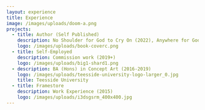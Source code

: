 ```yaml
---
layout: experience
title: Experience
image: /images/uploads/doom-a.png
projects:
  - title: Author (Self Published)
    description: No Shoulder for God to Cry On (2022), Anywhere for God to Hide (2023)
    logo: /images/uploads/book-coverc.png
  - title: Self-Employed
    description: Commission work (2019+)
    logo: /images/uploads/big1-shard1.png
  - description: BA (Hons) in Concept Art (2016-2019)
    logo: /images/uploads/teesside-university-logo-larger_0.jpg
    title: Teesside University
  - title: Framestore
    description: Work Experience (2015)
    logo: /images/uploads/i3dsgsrm_400x400.jpg
---
```

